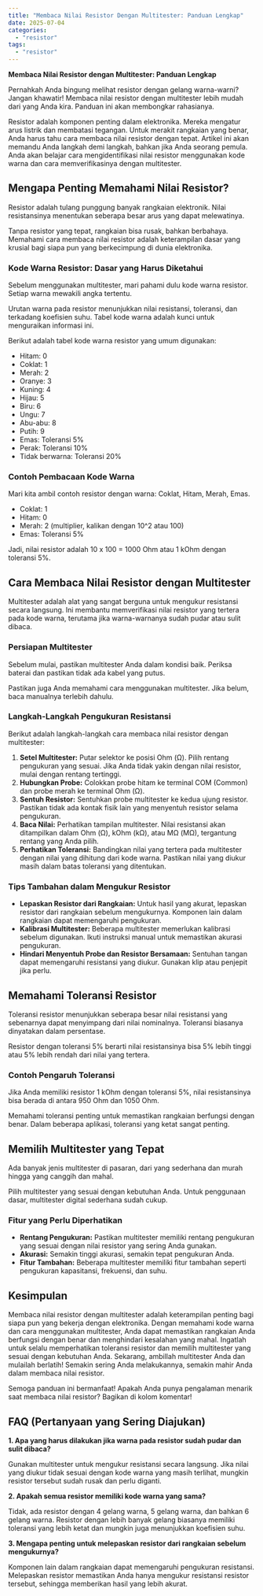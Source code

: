 ```yaml
---
title: "Membaca Nilai Resistor Dengan Multitester: Panduan Lengkap"
date: 2025-07-04
categories: 
  - "resistor"
tags: 
  - "resistor"
---
```


**Membaca Nilai Resistor dengan Multitester: Panduan Lengkap**

Pernahkah Anda bingung melihat resistor dengan gelang warna-warni? Jangan khawatir! Membaca nilai resistor dengan multitester lebih mudah dari yang Anda kira. Panduan ini akan membongkar rahasianya.

Resistor adalah komponen penting dalam elektronika. Mereka mengatur arus listrik dan membatasi tegangan. Untuk merakit rangkaian yang benar, Anda harus tahu cara membaca nilai resistor dengan tepat. Artikel ini akan memandu Anda langkah demi langkah, bahkan jika Anda seorang pemula. Anda akan belajar cara mengidentifikasi nilai resistor menggunakan kode warna dan cara memverifikasinya dengan multitester.

## Mengapa Penting Memahami Nilai Resistor?

Resistor adalah tulang punggung banyak rangkaian elektronik. Nilai resistansinya menentukan seberapa besar arus yang dapat melewatinya.

Tanpa resistor yang tepat, rangkaian bisa rusak, bahkan berbahaya. Memahami cara membaca nilai resistor adalah keterampilan dasar yang krusial bagi siapa pun yang berkecimpung di dunia elektronika.

### Kode Warna Resistor: Dasar yang Harus Diketahui

Sebelum menggunakan multitester, mari pahami dulu kode warna resistor. Setiap warna mewakili angka tertentu.

Urutan warna pada resistor menunjukkan nilai resistansi, toleransi, dan terkadang koefisien suhu. Tabel kode warna adalah kunci untuk menguraikan informasi ini.

Berikut adalah tabel kode warna resistor yang umum digunakan:

- Hitam: 0
- Coklat: 1
- Merah: 2
- Oranye: 3
- Kuning: 4
- Hijau: 5
- Biru: 6
- Ungu: 7
- Abu-abu: 8
- Putih: 9
- Emas: Toleransi 5%
- Perak: Toleransi 10%
- Tidak berwarna: Toleransi 20%

### Contoh Pembacaan Kode Warna

Mari kita ambil contoh resistor dengan warna: Coklat, Hitam, Merah, Emas.

- Coklat: 1
- Hitam: 0
- Merah: 2 (multiplier, kalikan dengan 10^2 atau 100)
- Emas: Toleransi 5%

Jadi, nilai resistor adalah 10 x 100 = 1000 Ohm atau 1 kOhm dengan toleransi 5%.

## Cara Membaca Nilai Resistor dengan Multitester

Multitester adalah alat yang sangat berguna untuk mengukur resistansi secara langsung. Ini membantu memverifikasi nilai resistor yang tertera pada kode warna, terutama jika warna-warnanya sudah pudar atau sulit dibaca.

### Persiapan Multitester

Sebelum mulai, pastikan multitester Anda dalam kondisi baik. Periksa baterai dan pastikan tidak ada kabel yang putus.

Pastikan juga Anda memahami cara menggunakan multitester. Jika belum, baca manualnya terlebih dahulu.

### Langkah-Langkah Pengukuran Resistansi

Berikut adalah langkah-langkah cara membaca nilai resistor dengan multitester:

1. **Setel Multitester:** Putar selektor ke posisi Ohm (Ω). Pilih rentang pengukuran yang sesuai. Jika Anda tidak yakin dengan nilai resistor, mulai dengan rentang tertinggi.
2. **Hubungkan Probe:** Colokkan probe hitam ke terminal COM (Common) dan probe merah ke terminal Ohm (Ω).
3. **Sentuh Resistor:** Sentuhkan probe multitester ke kedua ujung resistor. Pastikan tidak ada kontak fisik lain yang menyentuh resistor selama pengukuran.
4. **Baca Nilai:** Perhatikan tampilan multitester. Nilai resistansi akan ditampilkan dalam Ohm (Ω), kOhm (kΩ), atau MΩ (MΩ), tergantung rentang yang Anda pilih.
5. **Perhatikan Toleransi:** Bandingkan nilai yang tertera pada multitester dengan nilai yang dihitung dari kode warna. Pastikan nilai yang diukur masih dalam batas toleransi yang ditentukan.

### Tips Tambahan dalam Mengukur Resistor

- **Lepaskan Resistor dari Rangkaian:** Untuk hasil yang akurat, lepaskan resistor dari rangkaian sebelum mengukurnya. Komponen lain dalam rangkaian dapat memengaruhi pengukuran.
- **Kalibrasi Multitester:** Beberapa multitester memerlukan kalibrasi sebelum digunakan. Ikuti instruksi manual untuk memastikan akurasi pengukuran.
- **Hindari Menyentuh Probe dan Resistor Bersamaan:** Sentuhan tangan dapat memengaruhi resistansi yang diukur. Gunakan klip atau penjepit jika perlu.

## Memahami Toleransi Resistor

Toleransi resistor menunjukkan seberapa besar nilai resistansi yang sebenarnya dapat menyimpang dari nilai nominalnya. Toleransi biasanya dinyatakan dalam persentase.

Resistor dengan toleransi 5% berarti nilai resistansinya bisa 5% lebih tinggi atau 5% lebih rendah dari nilai yang tertera.

### Contoh Pengaruh Toleransi

Jika Anda memiliki resistor 1 kOhm dengan toleransi 5%, nilai resistansinya bisa berada di antara 950 Ohm dan 1050 Ohm.

Memahami toleransi penting untuk memastikan rangkaian berfungsi dengan benar. Dalam beberapa aplikasi, toleransi yang ketat sangat penting.

## Memilih Multitester yang Tepat

Ada banyak jenis multitester di pasaran, dari yang sederhana dan murah hingga yang canggih dan mahal.

Pilih multitester yang sesuai dengan kebutuhan Anda. Untuk penggunaan dasar, multitester digital sederhana sudah cukup.

### Fitur yang Perlu Diperhatikan

- **Rentang Pengukuran:** Pastikan multitester memiliki rentang pengukuran yang sesuai dengan nilai resistor yang sering Anda gunakan.
- **Akurasi:** Semakin tinggi akurasi, semakin tepat pengukuran Anda.
- **Fitur Tambahan:** Beberapa multitester memiliki fitur tambahan seperti pengukuran kapasitansi, frekuensi, dan suhu.

## Kesimpulan

Membaca nilai resistor dengan multitester adalah keterampilan penting bagi siapa pun yang bekerja dengan elektronika. Dengan memahami kode warna dan cara menggunakan multitester, Anda dapat memastikan rangkaian Anda berfungsi dengan benar dan menghindari kesalahan yang mahal. Ingatlah untuk selalu memperhatikan toleransi resistor dan memilih multitester yang sesuai dengan kebutuhan Anda. Sekarang, ambillah multitester Anda dan mulailah berlatih! Semakin sering Anda melakukannya, semakin mahir Anda dalam membaca nilai resistor.

Semoga panduan ini bermanfaat! Apakah Anda punya pengalaman menarik saat membaca nilai resistor? Bagikan di kolom komentar!

## FAQ (Pertanyaan yang Sering Diajukan)

**1\. Apa yang harus dilakukan jika warna pada resistor sudah pudar dan sulit dibaca?**

Gunakan multitester untuk mengukur resistansi secara langsung. Jika nilai yang diukur tidak sesuai dengan kode warna yang masih terlihat, mungkin resistor tersebut sudah rusak dan perlu diganti.

**2\. Apakah semua resistor memiliki kode warna yang sama?**

Tidak, ada resistor dengan 4 gelang warna, 5 gelang warna, dan bahkan 6 gelang warna. Resistor dengan lebih banyak gelang biasanya memiliki toleransi yang lebih ketat dan mungkin juga menunjukkan koefisien suhu.

**3\. Mengapa penting untuk melepaskan resistor dari rangkaian sebelum mengukurnya?**

Komponen lain dalam rangkaian dapat memengaruhi pengukuran resistansi. Melepaskan resistor memastikan Anda hanya mengukur resistansi resistor tersebut, sehingga memberikan hasil yang lebih akurat.
